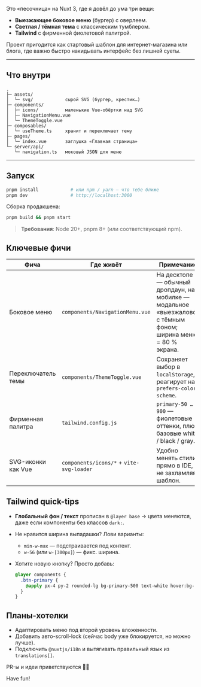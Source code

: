 Это «песочница» на Nuxt 3, где я довёл до ума три вещи:

* **Выезжающее боковое меню** (бургер) c оверлеем.
* **Светлая / тёмная тема** с классическим тумблером.
* **Tailwind** с фирменной фиолетовой палитрой.

Проект пригодится как стартовый шаблон для интернет-магазина или блога, где важно быстро накидывать интерфейс без лишней суеты.

---

##  Что внутри

```
.
├─ assets/
│  └─ svg/            сырой SVG (бургер, крестик…)
├─ components/
│  ├─ icons/          маленькие Vue-обёртки над SVG
│  ├─ NavigationMenu.vue
│  └─ ThemeToggle.vue
├─ composables/
│  └─ useTheme.ts     хранит и переключает тему
├─ pages/
│  └─ index.vue       заглушка «Главная страница»
└─ server/api/
   └─ navigation.ts   моковый JSON для меню
```

---

##  Запуск

```bash
pnpm install            # или npm / yarn — что тебе ближе
pnpm dev                # http://localhost:3000
```

Сборка продакшена:

```bash
pnpm build && pnpm start
```

> **Требования**: Node 20+, pnpm 8+ (или соответствующий npm).



## Ключевые фичи

| Фича               | Где живёт                                | Примечание                                                                                                     |
| ------------------ | ---------------------------------------- | -------------------------------------------------------------------------------------------------------------- |
| Боковое меню       | `components/NavigationMenu.vue`          | На десктопе — обычный дропдаун, на мобилке — модальное «выезжалово» с тёмным фоном; ширина меню = 80 % экрана. |
| Переключатель темы | `components/ThemeToggle.vue`             | Сохраняет выбор в `localStorage`, реагирует на `prefers-color-scheme`.                                         |
| Фирменная палитра  | `tailwind.config.js`                     | `primary-50 … 900` — фиолетовые оттенки, плюс базовые white / black / gray.                                    |
| SVG-иконки как Vue | `components/icons/*` + `vite-svg-loader` | Удобно менять стили прямо в IDE, не захламляя шаблон.                                                          |



##  Tailwind quick-tips

* **Глобальный фон / текст** прописан в `@layer base` → цвета меняются, даже если компоненты без классов `dark:`.
* Не нравится ширина выпадашки? Лови варианты:

  * `min-w-max` — подстраивается под контент.
  * `w-56` (или `w-[300px]`) — фикс. ширина.
* Хотите новую кнопку? Просто добавь:

  ```css
  @layer components {
    .btn-primary {
      @apply px-4 py-2 rounded-lg bg-primary-500 text-white hover:bg-primary-600;
    }
  }
  ```


##  Планы-хотелки

* Адаптировать меню под второй уровень вложенности.
* Добавить авто-scroll-lock (сейчас body уже блокируется, но можно лучше).
* Подключить `@nuxtjs/i18n` и вытягивать правильный язык из `translations[]`.

PR-ы и идеи приветствуются 🤘🏻

Have fun!
